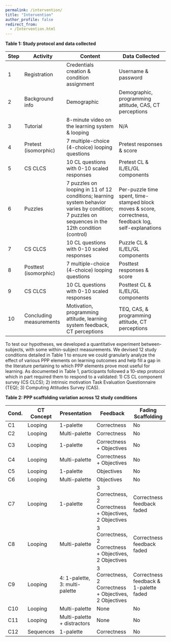 ```yaml
---
permalink: /intervention/
title: "Intervention"
author_profile: false
redirect_from: 
  - /Intervention.html
---
```

**Table 1: Study protocol and data collected**

|     Step    |     Activity                         |     Content                                                                                                                                                            |     Data Collected                                                                                                          |
|-------------|--------------------------------------|------------------------------------------------------------------------------------------------------------------------------------------------------------------------|-------------------------------------------------------------------------------------------------------------------------------|
|     1       |     Registration                     |     Credentials creation & condition assignment                                                                                                                        |     Username & password                                                                                                     |
|     2       |     Background info                  |     Demographic                                                                                                                                                        |     Demographic, programming attitude,    CAS, CT perceptions                                                            |
|     3       |     Tutorial                         |     8\-minute video on the learning system & looping                                                                                                                   |     N/A                                                                                                                     |
|     4       |     Pretest \(isomorphic\)           |     7 multiple\-choice \(4\-choice\) looping questions                                                                                                                 |     Pretest responses & score                                                                                               |
|     5       |     CS CLCS                          |     10 CL questions with 0\-10 scaled responses                                                                                                                        |     Pretest CL & IL/EL/GL components                                                                                        |
|     6       |     Puzzles                          |     7 puzzles on looping in 11 of 12 conditions; learning system behavior varies by condition; 7 puzzles on sequences in the 12th condition \(control\)    |     Per\-puzzle time spent, time\-stamped    block moves & score, correctness,    feedback log, self\-explanations    |
|     7       |     CS CLCS                          |     10 CL questions with 0\-10 scaled responses                                                                                                                        |     Puzzle CL & IL/EL/GL components                                                                                         |
|     8       |     Posttest \(isomorphic\)          |     7 multiple\-choice \(4\-choice\) looping questions                                                                                                                 |     Posttest responses & score                                                                                              |
|     9       |     CS CLCS                          |     10 CL questions with 0\-10 scaled responses                                                                                                                        |     Posttest CL & IL/EL/GL components                                                                                       |
|     10      |     Concluding measurements          |     Motivation, programming attitude, learning system feedback, CT perceptions                                                                                   |     TEQ, CAS, & programming attitude,    CT perceptions                                                                  |

To test our hypotheses, we developed a quantitative experiment between-subjects, with some within-subject measurements.
We devised 12 study conditions detailed in Table 1 to ensure we could granularly analyze the effect of various PPP
elements on learning outcomes and help fill a gap in the literature pertaining to which PPP elements prove most useful
for learning. As documented in Table 1, participants followed a 10-step protocol which in part required them to respond
to a validated: 1) CS CL component survey (CS CLCS); 2) intrinsic motivation Task Evaluation Questionnaire (TEQ); 3)
Computing Attitudes Survey (CAS).

**Table 2: PPP scaffolding variation across 12 study conditions**

Cond. | CT Concept | Presentation | Feedback    | Fading Scaffolding
------|------------|--------------|-------------|-------------------
C1    | Looping    | 1-palette    | Correctness | No
C2    | Looping    | Multi-palette | Correctness | No
C3    | Looping    | 1-palette     | Correctness + Objectives | No
C4    | Looping    | Multi-palette | Correctness + Objectives | No
C5    | Looping    | 1-palette    | Objectives | No
C6    | Looping    | Multi-palette | Objectives | No
C7    | Looping    | 1-palette    | 3 Correctness, 2 Correctness + Objectives, 2 Objectives | Correctness feedback faded
C8    | Looping    | Multi-palette | 3 Correctness, 2 Correctness + Objectives, 2 Objectives | Correctness feedback faded
C9    | Looping    | 4: 1-palette, 3: multi-palette | 3 Correctness, 2 Correctness + Objectives, 2 Objectives | Correctness feedback & 1-palette faded
C10   | Looping    | Multi-palette | None | No
C11   | Looping    | Multi-palette + distractors | None | No
C12   | Sequences  | 1-palette | Correctness | No